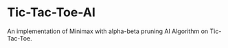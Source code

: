 # Tic-Tac-Toe-AI
An implementation of Minimax with alpha-beta pruning AI Algorithm on Tic-Tac-Toe. 
